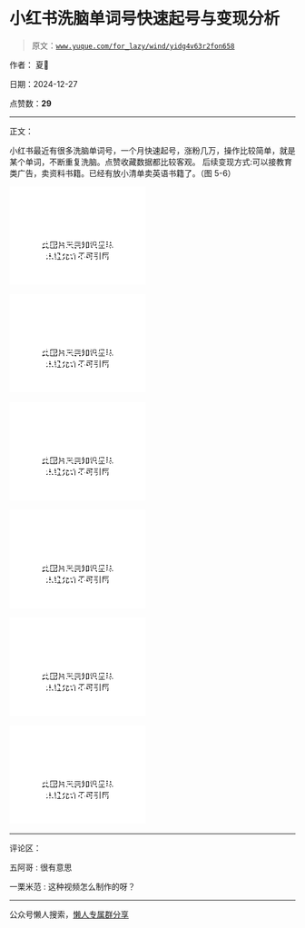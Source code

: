 # 小红书洗脑单词号快速起号与变现分析

> 原文：[`www.yuque.com/for_lazy/wind/yidg4v63r2fon658`](https://www.yuque.com/for_lazy/wind/yidg4v63r2fon658)

作者： 夏🌸

日期：2024-12-27

点赞数：**29**

* * *

正文：

小红书最近有很多洗脑单词号，一个月快速起号，涨粉几万，操作比较简单，就是某个单词，不断重复洗脑。点赞收藏数据都比较客观。
后续变现方式:可以接教育类广告，卖资料书籍。已经有放小清单卖英语书籍了。（图 5-6）

![](img/7714ef8df013d5cc7529f8f68f8e84c9.png "None")

![](img/468d32f37b450b310b04df2a6608bf67.png "None")

![](img/b73b1e87560fe2a0afd74ce4d63e5d68.png "None")

![](img/eb9ff70f6c16a1faf8205257943cec15.png "None")

![](img/5b6e19c4c34cee38d662a92694afbd81.png "None")

![](img/8b759af7178a20582ae47154e9c46fb3.png "None")

* * *

评论区：

五阿哥 : 很有意思

一栗米范 : 这种视频怎么制作的呀？

* * *

公众号懒人搜索，[懒人专属群分享](https://lazybook.fun/#/blog/group)